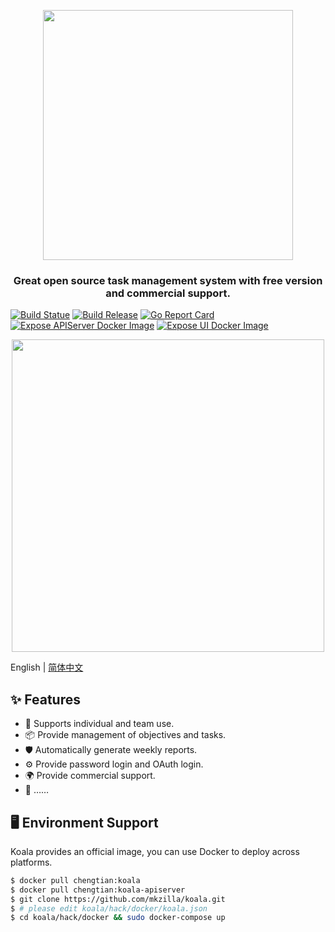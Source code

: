 <p align="center">
  <a href="http://koala.mkzilla.com">
    <img width="400" src="https://s2.ax1x.com/2019/12/30/llkCuT.jpg">
  </a>
</p>

<h3 align="center">Great open source task management system with free version and commercial support.</h3>

[![Build Statue](https://travis-ci.org//mkzilla/koala.svg?branch=master)](https://travis-ci.org/mkzilla/koala)
[![Build Release](https://img.shields.io/github/release/chengyumeng/koala.svg)](https://github.com/mkzilla/koala/releases)
[![Go Report Card](https://goreportcard.com/badge/github.com/mkzilla/koala)](https://goreportcard.com/report/github.com/mkzilla/koala)
[![Expose APIServer Docker Image](https://github.com/mkzilla/koala/workflows/Expose%20APIServer%20Docker%20Image/badge.svg)](https://github.com/mkzilla/koala/actions)
[![Expose UI Docker Image](https://github.com/mkzilla/koala/workflows/Expose%20UI%20Docker%20Image/badge.svg)](https://github.com/mkzilla/koala/actions)

<p align="center">
  <a href="http://koala.mkzilla.com">
    <img width="500" src="https://s2.ax1x.com/2019/12/30/ll3uHs.md.jpg">
  </a>
</p>

English | [简体中文](./README-zh_CN.md)

## ✨ Features

- 🌈 Supports individual and team use.
- 📦 Provide management of objectives and tasks.
- 🛡 Automatically generate weekly reports.
- ⚙️ Provide password login and OAuth login.
- 🌍 Provide commercial support.
- 🎨 ……

## 🖥 Environment Support

Koala provides an official image, you can use Docker to deploy across platforms. 

```bash
$ docker pull chengtian:koala
$ docker pull chengtian:koala-apiserver
$ git clone https://github.com/mkzilla/koala.git
$ # please edit koala/hack/docker/koala.json
$ cd koala/hack/docker && sudo docker-compose up

```

